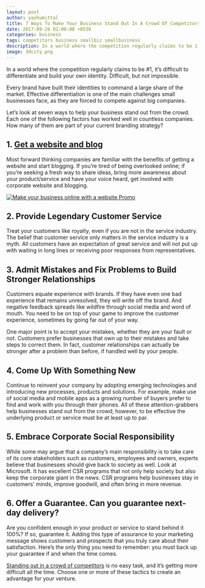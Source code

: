 ```yaml
---
layout: post
author: yashumittal
title: 7 Ways To Make Your Business Stand Out In A Crowd Of Competitors
date: 2017-09-26 02:00:00 +0530
categories: business
tags: competitors business smallbiz smallbusiness
description: In a world where the competition regularly claims to be 1, it’s difficult to differentiate and build your own identity. Difficult, but not impossible.
image: 3dcity.png
---
```


In a world where the competition regularly claims to be #1, it’s difficult to differentiate and build your own identity. Difficult, but not impossible.

Every brand have built their identities to command a large share of the market. Effective differentiation is one of the main challenges small businesses face, as they are forced to compete against big companies.

Let’s look at seven ways to help your business stand out from the crowd. Each one of the following factors has worked well in countless companies. How many of them are part of your current branding strategy?

## 1. **[Get a website and blog](//codecarrot.net/)**

Most forward thinking companies are familiar with the benefits of getting a website and start blogging. If you’re tired of being overlooked online; if you’re seeking a fresh way to share ideas, bring more awareness about your product/service and have your voice heard, get involved with corporate website and blogging.

[![Make your business online with a website Promo](//cdn.codecarrot.net/images/lady-siting-and-working-on-laptop-make-business-online-with-a-website-promo.png)](//codecarrot.net/)

## 2. Provide Legendary Customer Service

Treat your customers like royalty, even if you are not in the service industry. The belief that customer service only matters in the service industry is a myth. All customers have an expectation of great service and will not put up with waiting in long lines or receiving poor responses from representatives.

## 3. Admit Mistakes and Fix Problems to Build Stronger Relationships

Customers equate experience with brands. If they have even one bad experience that remains unresolved, they will write off the brand. And negative feedback spreads like wildfire through social media and word of mouth. You need to be on top of your game to improve the customer experience, sometimes by going far out of your way.

One major point is to accept your mistakes, whether they are your fault or not. Customers prefer businesses that own up to their mistakes and take steps to correct them. In fact, customer relationships can actually be stronger after a problem than before, if handled well by your people.

## 4. Come Up With Something New

Continue to reinvent your company by adopting emerging technologies and introducing new processes, products and solutions. For example, make use of social media and mobile apps as a growing number of buyers prefer to find and work with you through their phones. All of these attention-grabbers help businesses stand out from the crowd; however, to be effective the underlying product or service must be at least up to par.

## 5. Embrace Corporate Social Responsibility

While some may argue that a company’s main responsibility is to take care of its core stakeholders such as customers, employees and owners, experts believe that businesses should give back to society as well. Look at Microsoft. It has excellent CSR programs that not only help society but also keep the corporate giant in the news. CSR programs help businesses stay in customers’ minds, improve goodwill, and often bring in more revenue.

## 6. Offer a Guarantee. Can you guarantee next-day delivery?

Are you confident enough in your product or service to stand behind it 100%? If so, guarantee it. Adding this type of assurance to your marketing message shows customers and prospects that you truly care about their satisfaction. Here’s the only thing you need to remember: you must back up your guarantee if and when the time comes.

[Standing out in a crowd of competitors](//codecarrot.net/) is no easy task, and it’s getting more difficult all the time. Choose one or more of these tactics to create an advantage for your venture.
